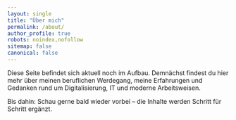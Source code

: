 ```yaml
---
layout: single
title: "Über mich"
permalink: /about/
author_profile: true
robots: noindex,nofollow
sitemap: false
canonical: false
---
```


Diese Seite befindet sich aktuell noch im Aufbau.
Demnächst findest du hier mehr über meinen beruflichen Werdegang, meine Erfahrungen und Gedanken rund um Digitalisierung, IT und moderne Arbeitsweisen.

Bis dahin: Schau gerne bald wieder vorbei – die Inhalte werden Schritt für Schritt ergänzt.
